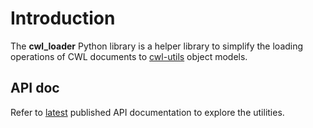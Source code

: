 # Introduction

The **cwl_loader** Python library is a helper library to simplify the loading operations of CWL documents to [cwl-utils](https://github.com/common-workflow-language/cwl-utils) object models.

## API doc

Refer to [latest](./api/latest/cwl_loader.md) published API documentation to explore the utilities.
